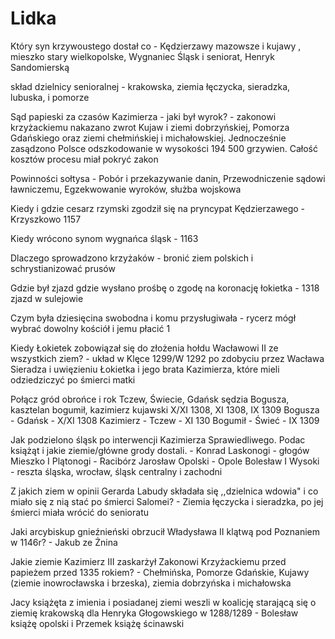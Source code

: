 # Lidka

Który syn krzywoustego dostał co - Kędzierzawy mazowsze i kujawy , mieszko stary wielkopolske, Wygnaniec Śląsk i seniorat, Henryk Sandomierską

skład dzielnicy senioralnej - krakowska, ziemia łęczycka, sieradzka, lubuska, i pomorze

Sąd papieski za czasów Kazimierza - jaki był wyrok? - zakonowi krzyżackiemu nakazano zwrot Kujaw i ziemi dobrzyńskiej, Pomorza Gdańskiego oraz ziemi chełmińskiej i michałowskiej. Jednocześnie zasądzono Polsce odszkodowanie w wysokości 194 500 grzywien. Całość kosztów procesu miał pokryć zakon

Powinności sołtysa - Pobór i przekazywanie danin, Przewodniczenie sądowi ławniczemu, Egzekwowanie wyroków, służba wojskowa 

Kiedy i gdzie cesarz rzymski zgodził się na pryncypat Kędzierzawego - Krzyszkowo 1157

Kiedy wrócono synom wygnańca śląsk - 1163

Dlaczego sprowadzono krzyżaków - bronić ziem polskich i schrystianizować prusów

Gdzie był zjazd gdzie wysłano prośbę o zgodę na koronację łokietka - 1318 zjazd w sulejowie

Czym była dziesięcina swobodna i komu przysługiwała - rycerz mógł wybrać dowolny kościół i jemu płacić 1

Kiedy Łokietek zobowiązał się do złożenia hołdu Wacławowi II ze wszystkich ziem? - układ w Klęce 1299/W 1292 po zdobyciu przez Wacława Sieradza i uwięzieniu Łokietka i jego brata Kazimierza, które mieli odziedziczyć po śmierci matki

Połącz gród obrońce i rok 
    Tczew, Świecie, Gdańsk
    sędzia Bogusza, kasztelan bogumił, kazimierz kujawski
    X/XI 1308, XI 1308, IX 1309
    Bogusza - Gdańsk - X/XI 1308
    Kazimierz - Tczew - XI 130
    Bogumił - Świeć - IX 1309     

Jak podzielono śląsk po interwencji Kazimierza Sprawiedliwego. Podac książąt i jakie ziemie/główne grody dostali. -
    Konrad Laskonogi - głogów
    Mieszko I Plątonogi - Racibórz
    Jarosław Opolski - Opole 
    Bolesław I Wysoki - reszta śląska, wrocław, śląsk centralny i zachodni

Z jakich ziem w opinii Gerarda Labudy składała się ,,dzielnica wdowia" i co miało się z nią stać po śmierci Salomei? - Ziemia łęczycka i sieradzka, po jej śmierci miała wrócić do senioratu 

Jaki arcybiskup gnieźnieński obrzucił Władysława II klątwą pod Poznaniem w 1146r? - Jakub ze Żnina

Jakie ziemie Kazimierz III zaskarżył Zakonowi Krzyżackiemu przed papieżem przed 1335 rokiem? - Chełmińska, Pomorze Gdańskie, Kujawy  (ziemie inowrocławska i brzeska), ziemia dobrzyńska i michałowska 

Jacy książęta z imienia i posiadanej ziemi weszli w koalicję starającą się o ziemię krakowską dla Henryka Głogowskiego w 1288/1289 - Bolesław książę opolski i Przemek książę ścinawski
